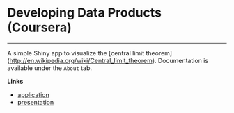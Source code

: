 # Developing Data Products (Coursera)

---

A simple Shiny app to visualize the [central limit theorem] (http://en.wikipedia.org/wiki/Central_limit_theorem).
Documentation is available under the `About` tab.

**Links**
* [application](http://slavakohut.shinyapps.io/appclt/)
* [presentation](http://rpubs.com/stanley-infrared/156830)
